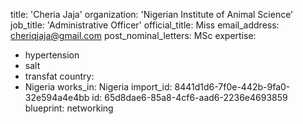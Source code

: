title: 'Cheria Jaja'
organization: 'Nigerian Institute of Animal Science'
job_title: 'Administrative Officer'
official_title: Miss
email_address: cheriqjaja@gmail.com
post_nominal_letters: MSc
expertise:
  - hypertension
  - salt
  - transfat
country:
  - Nigeria
works_in: Nigeria
import_id: 8441d1d6-7f0e-442b-9fa0-32e594a4e4bb
id: 65d8dae6-85a8-4cf6-aad6-2236e4693859
blueprint: networking
